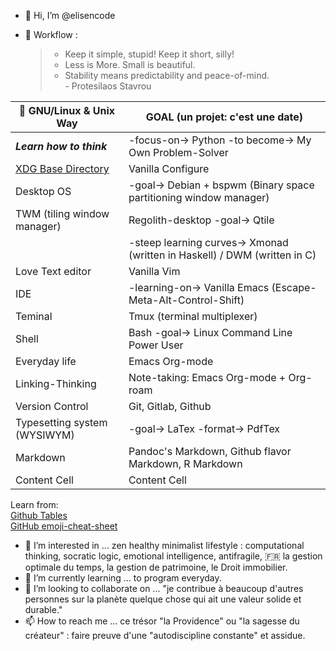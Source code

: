 - 👋 Hi, I’m @elisencode

- :footprints: Workflow : 
  > - Keep it simple, stupid! Keep it short, silly! 
  > - Less is More. Small is beautiful.
  > - Stability means predictability and peace-of-mind.<br> - Protesilaos Stavrou

| :dart: GNU/Linux & Unix Way | GOAL (un projet: c'est une date) |
| ------------- | ------------- |
| ***Learn how to think***  | -focus-on-> Python -to become-> My Own Problem-Solver |
| [XDG Base Directory](<https://wiki.archlinux.org/title/XDG_Base_Directory>)  | Vanilla Configure |
| Desktop OS  | -goal-> Debian + bspwm (Binary space partitioning window manager) |
| TWM (tiling window manager) | Regolith-desktop -goal-> Qtile  |
|   | -steep learning curves-> Xmonad (written in Haskell) / DWM (written in C)  |
| Love Text editor  | Vanilla Vim  |
| IDE  | -learning-on-> Vanilla Emacs (Escape-Meta-Alt-Control-Shift) |
| Teminal  | Tmux (terminal multiplexer) |
| Shell  | Bash -goal-> Linux Command Line Power User |
| Everyday life  | Emacs Org-mode  |
| Linking-Thinking | Note-taking: Emacs Org-mode + Org-roam  |
| Version Control  | Git, Gitlab, Github  |
| Typesetting system (WYSIWYM) | -goal-> LaTex -format-> PdfTex  |
| Markdown  | Pandoc's Markdown, Github flavor Markdown, R Markdown  |
| Content Cell  | Content Cell  |

Learn from:<br>
[Github Tables](<https://docs.github.com/en/github/writing-on-github/working-with-advanced-formatting/organizing-information-with-tables>)<br>
[GitHub emoji-cheat-sheet](<https://github.com/ikatyang/emoji-cheat-sheet/blob/master/README.md#computer>)

- 👀 I’m interested in ... zen healthy minimalist lifestyle : computational thinking, socratic logic, emotional intelligence, antifragile, :fr: la gestion optimale du temps, la gestion de patrimoine, le Droit immobilier.
- 🌱 I’m currently learning ... to program everyday.
- 💞️ I’m looking to collaborate on ... "je contribue à beaucoup d'autres personnes sur la planète quelque chose qui ait une valeur solide et durable."
- 📫 How to reach me ... ce trésor "la Providence" ou "la sagesse du créateur" : faire preuve d'une "autodiscipline constante" et assidue.

<!---
ELISENCODE/ELISENCODE is a ✨ special ✨ repository because its `README.md` (this file) appears on your GitHub profile.
You can click the Preview link to take a look at your changes.
--->
